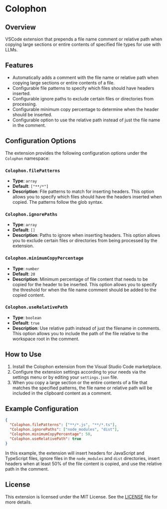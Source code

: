 # Colophon

## Overview

VSCode extension that prepends a file name comment or relative path when copying large sections or entire contents of specified file types for use with LLMs.

## Features

- Automatically adds a comment with the file name or relative path when copying large sections or entire contents of a file.
- Configurable file patterns to specify which files should have headers inserted.
- Configurable ignore paths to exclude certain files or directories from processing.
- Configurable minimum copy percentage to determine when the header should be inserted.
- Configurable option to use the relative path instead of just the file name in the comment.

## Configuration Options

The extension provides the following configuration options under the `Colophon` namespace:

### `Colophon.filePatterns`

- **Type**: `array`
- **Default**: `["**/*"]`
- **Description**: File patterns to match for inserting headers. This option allows you to specify which files should have the headers inserted when copied. The patterns follow the glob syntax.

### `Colophon.ignorePaths`

- **Type**: `array`
- **Default**: `[]`
- **Description**: Paths to ignore when inserting headers. This option allows you to exclude certain files or directories from being processed by the extension.

### `Colophon.minimumCopyPercentage`

- **Type**: `number`
- **Default**: `20`
- **Description**: Minimum percentage of file content that needs to be copied for the header to be inserted. This option allows you to specify the threshold for when the file name comment should be added to the copied content.

### `Colophon.useRelativePath`

- **Type**: `boolean`
- **Default**: `true`
- **Description**: Use relative path instead of just the filename in comments. This option allows you to include the path of the file relative to the workspace root in the comment.

## How to Use

1. Install the Colophon extension from the Visual Studio Code marketplace.
2. Configure the extension settings according to your needs via the settings menu or by editing your `settings.json` file.
3. When you copy a large section or the entire contents of a file that matches the specified patterns, the file name or relative path will be included in the clipboard content as a comment.

## Example Configuration

```json
{
  "Colophon.filePatterns": ["**/*.js", "**/*.ts"],
  "Colophon.ignorePaths": ["node_modules", "dist"],
  "Colophon.minimumCopyPercentage": 50,
  "Colophon.useRelativePath": true
}
```

In this example, the extension will insert headers for JavaScript and TypeScript files, ignore files in the `node_modules` and `dist` directories, insert headers when at least 50% of the file content is copied, and use the relative path in the comment.

## License

This extension is licensed under the MIT License. See the [LICENSE](LICENSE) file for more details.
